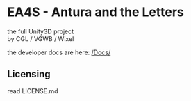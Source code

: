 EA4S - Antura and the Letters
=================
the full Unity3D project  
by CGL / VGWB / Wixel

the developer docs are here: [/Docs/](https://github.com/VGWB/EA4S_Antura_U3D/tree/master/docs)

## Licensing

read LICENSE.md
